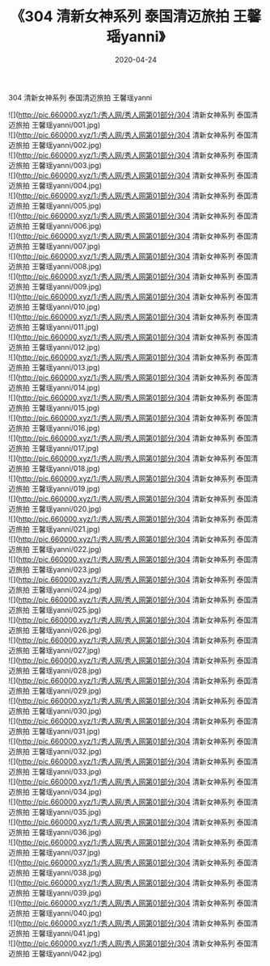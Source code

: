 ﻿---
layout: post
title:  《304 清新女神系列 泰国清迈旅拍 王馨瑶yanni》
date:   2020-04-24
img: http://pic.660000.xyz/1:/秀人网/秀人网第01部分/304 清新女神系列 泰国清迈旅拍 王馨瑶yanni/000.jpg
categories: [美女, 清纯, 唯美]
---

304 清新女神系列 泰国清迈旅拍 王馨瑶yanni

  ![](http://pic.660000.xyz/1:/秀人网/秀人网第01部分/304 清新女神系列 泰国清迈旅拍 王馨瑶yanni/001.jpg) <br> ![](http://pic.660000.xyz/1:/秀人网/秀人网第01部分/304 清新女神系列 泰国清迈旅拍 王馨瑶yanni/002.jpg) <br> ![](http://pic.660000.xyz/1:/秀人网/秀人网第01部分/304 清新女神系列 泰国清迈旅拍 王馨瑶yanni/003.jpg) <br> ![](http://pic.660000.xyz/1:/秀人网/秀人网第01部分/304 清新女神系列 泰国清迈旅拍 王馨瑶yanni/004.jpg) <br> ![](http://pic.660000.xyz/1:/秀人网/秀人网第01部分/304 清新女神系列 泰国清迈旅拍 王馨瑶yanni/005.jpg) <br> ![](http://pic.660000.xyz/1:/秀人网/秀人网第01部分/304 清新女神系列 泰国清迈旅拍 王馨瑶yanni/006.jpg) <br> ![](http://pic.660000.xyz/1:/秀人网/秀人网第01部分/304 清新女神系列 泰国清迈旅拍 王馨瑶yanni/007.jpg) <br> ![](http://pic.660000.xyz/1:/秀人网/秀人网第01部分/304 清新女神系列 泰国清迈旅拍 王馨瑶yanni/008.jpg) <br> ![](http://pic.660000.xyz/1:/秀人网/秀人网第01部分/304 清新女神系列 泰国清迈旅拍 王馨瑶yanni/009.jpg) <br> ![](http://pic.660000.xyz/1:/秀人网/秀人网第01部分/304 清新女神系列 泰国清迈旅拍 王馨瑶yanni/010.jpg) <br> ![](http://pic.660000.xyz/1:/秀人网/秀人网第01部分/304 清新女神系列 泰国清迈旅拍 王馨瑶yanni/011.jpg) <br> ![](http://pic.660000.xyz/1:/秀人网/秀人网第01部分/304 清新女神系列 泰国清迈旅拍 王馨瑶yanni/012.jpg) <br> ![](http://pic.660000.xyz/1:/秀人网/秀人网第01部分/304 清新女神系列 泰国清迈旅拍 王馨瑶yanni/013.jpg) <br> ![](http://pic.660000.xyz/1:/秀人网/秀人网第01部分/304 清新女神系列 泰国清迈旅拍 王馨瑶yanni/014.jpg) <br> ![](http://pic.660000.xyz/1:/秀人网/秀人网第01部分/304 清新女神系列 泰国清迈旅拍 王馨瑶yanni/015.jpg) <br> ![](http://pic.660000.xyz/1:/秀人网/秀人网第01部分/304 清新女神系列 泰国清迈旅拍 王馨瑶yanni/016.jpg) <br> ![](http://pic.660000.xyz/1:/秀人网/秀人网第01部分/304 清新女神系列 泰国清迈旅拍 王馨瑶yanni/017.jpg) <br> ![](http://pic.660000.xyz/1:/秀人网/秀人网第01部分/304 清新女神系列 泰国清迈旅拍 王馨瑶yanni/018.jpg) <br> ![](http://pic.660000.xyz/1:/秀人网/秀人网第01部分/304 清新女神系列 泰国清迈旅拍 王馨瑶yanni/019.jpg) <br> ![](http://pic.660000.xyz/1:/秀人网/秀人网第01部分/304 清新女神系列 泰国清迈旅拍 王馨瑶yanni/020.jpg) <br> ![](http://pic.660000.xyz/1:/秀人网/秀人网第01部分/304 清新女神系列 泰国清迈旅拍 王馨瑶yanni/021.jpg) <br> ![](http://pic.660000.xyz/1:/秀人网/秀人网第01部分/304 清新女神系列 泰国清迈旅拍 王馨瑶yanni/022.jpg) <br> ![](http://pic.660000.xyz/1:/秀人网/秀人网第01部分/304 清新女神系列 泰国清迈旅拍 王馨瑶yanni/023.jpg) <br> ![](http://pic.660000.xyz/1:/秀人网/秀人网第01部分/304 清新女神系列 泰国清迈旅拍 王馨瑶yanni/024.jpg) <br> ![](http://pic.660000.xyz/1:/秀人网/秀人网第01部分/304 清新女神系列 泰国清迈旅拍 王馨瑶yanni/025.jpg) <br> ![](http://pic.660000.xyz/1:/秀人网/秀人网第01部分/304 清新女神系列 泰国清迈旅拍 王馨瑶yanni/026.jpg) <br> ![](http://pic.660000.xyz/1:/秀人网/秀人网第01部分/304 清新女神系列 泰国清迈旅拍 王馨瑶yanni/027.jpg) <br> ![](http://pic.660000.xyz/1:/秀人网/秀人网第01部分/304 清新女神系列 泰国清迈旅拍 王馨瑶yanni/028.jpg) <br> ![](http://pic.660000.xyz/1:/秀人网/秀人网第01部分/304 清新女神系列 泰国清迈旅拍 王馨瑶yanni/029.jpg) <br> ![](http://pic.660000.xyz/1:/秀人网/秀人网第01部分/304 清新女神系列 泰国清迈旅拍 王馨瑶yanni/030.jpg) <br> ![](http://pic.660000.xyz/1:/秀人网/秀人网第01部分/304 清新女神系列 泰国清迈旅拍 王馨瑶yanni/031.jpg) <br> ![](http://pic.660000.xyz/1:/秀人网/秀人网第01部分/304 清新女神系列 泰国清迈旅拍 王馨瑶yanni/032.jpg) <br> ![](http://pic.660000.xyz/1:/秀人网/秀人网第01部分/304 清新女神系列 泰国清迈旅拍 王馨瑶yanni/033.jpg) <br> ![](http://pic.660000.xyz/1:/秀人网/秀人网第01部分/304 清新女神系列 泰国清迈旅拍 王馨瑶yanni/034.jpg) <br> ![](http://pic.660000.xyz/1:/秀人网/秀人网第01部分/304 清新女神系列 泰国清迈旅拍 王馨瑶yanni/035.jpg) <br> ![](http://pic.660000.xyz/1:/秀人网/秀人网第01部分/304 清新女神系列 泰国清迈旅拍 王馨瑶yanni/036.jpg) <br> ![](http://pic.660000.xyz/1:/秀人网/秀人网第01部分/304 清新女神系列 泰国清迈旅拍 王馨瑶yanni/037.jpg) <br> ![](http://pic.660000.xyz/1:/秀人网/秀人网第01部分/304 清新女神系列 泰国清迈旅拍 王馨瑶yanni/038.jpg) <br> ![](http://pic.660000.xyz/1:/秀人网/秀人网第01部分/304 清新女神系列 泰国清迈旅拍 王馨瑶yanni/039.jpg) <br> ![](http://pic.660000.xyz/1:/秀人网/秀人网第01部分/304 清新女神系列 泰国清迈旅拍 王馨瑶yanni/040.jpg) <br> ![](http://pic.660000.xyz/1:/秀人网/秀人网第01部分/304 清新女神系列 泰国清迈旅拍 王馨瑶yanni/041.jpg) <br> ![](http://pic.660000.xyz/1:/秀人网/秀人网第01部分/304 清新女神系列 泰国清迈旅拍 王馨瑶yanni/042.jpg) <br>